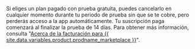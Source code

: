Si eliges un plan pagado con prueba gratuita, puedes cancelarlo en cualquier momento durante tu periodo de prueba sin que se te cobre, pero perderás acceso a la app automáticamente. Tu suscripción paga comenzará al finalizar la prueba de 14 días. Para obtener más información, consulta "[Acerca de la facturación para {{ site.data.variables.product.prodname_marketplace }}](/articles/about-billing-for-github-marketplace)".
